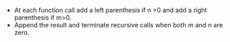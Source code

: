 * At each function call add a left parenthesis if n >0 and add a right parenthesis if m>0.
* Append the result and terminate recursive calls when both m and n are zero.